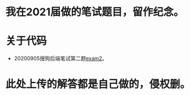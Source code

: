 # 我在2021届做的笔试题目，留作纪念。

# 关于代码
 - 20200905搜狗后端笔试第二题[exam2](https://github.com/WeiFeiLong/exam/sogou_2.py)。

# 此处上传的解答都是自己做的，侵权删。